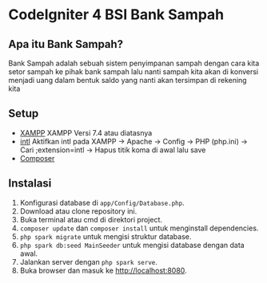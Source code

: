 # CodeIgniter 4 BSI Bank Sampah

## Apa itu Bank Sampah?

Bank Sampah adalah sebuah sistem penyimpanan sampah dengan cara kita setor sampah ke pihak bank sampah lalu nanti sampah kita akan di konversi menjadi uang dalam bentuk saldo yang nanti akan tersimpan di rekening kita

## Setup

- [XAMPP](https://www.apachefriends.org/download.html) XAMPP Versi 7.4 atau diatasnya
- [intl](http://php.net/manual/en/intl.requirements.php) Aktifkan intl pada XAMPP -> Apache -> Config -> PHP (php.ini) -> Cari ;extension=intl -> Hapus titik koma di awal lalu save
- [Composer](https://getcomposer.org/)

## Instalasi

1. Konfigurasi database di `app/Config/Database.php`.
2. Download atau clone repository ini.
3. Buka terminal atau cmd di direktori project.
4. `composer update` dan `composer install` untuk menginstall dependencies.
5. `php spark migrate` untuk mengisi struktur database.
6. `php spark db:seed MainSeeder` untuk mengisi database dengan data awal.
7. Jalankan server dengan `php spark serve`.
8. Buka browser dan masuk ke [http://localhost:8080](http://localhost:8080).
